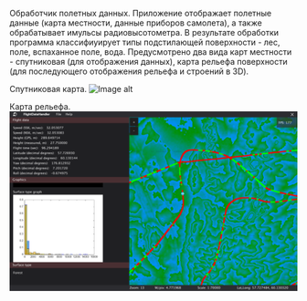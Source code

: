 Обработчик полетных данных.
Приложение отображает полетные данные (карта местности, данные приборов самолета), а также обрабатывает имульсы радиовысотометра.
В результате обработки программа классифиуирует типы подстилающей поверхности - лес, поле, вспаханное поле, вода.
Предусмотрено два вида карт местности - спутниковая (для отображения данных), карта рельефа поверхности (для последующего отображения рельефа и строений в 3D).

Спутниковая карта.
![Image alt](https://github.com/MaximLavr/FlightDataHandler/blob/main/map_satellite.png)

Карта рельефа.
![Image alt](https://github.com/MaximLavr/FlightDataHandler/blob/main/map_elevation.png)
